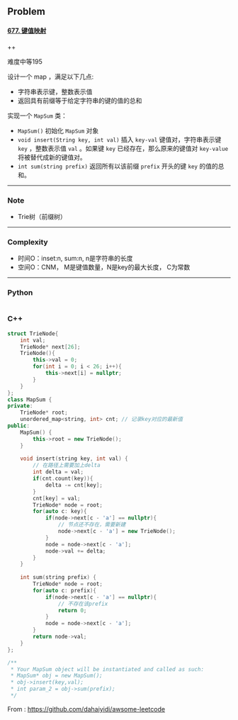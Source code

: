 ## Problem

#### [677. 键值映射](https://leetcode-cn.com/problems/map-sum-pairs/)

++

难度中等195

设计一个 map ，满足以下几点:

- 字符串表示键，整数表示值
- 返回具有前缀等于给定字符串的键的值的总和

实现一个 `MapSum` 类：

- `MapSum()` 初始化 `MapSum` 对象
- `void insert(String key, int val)` 插入 `key-val` 键值对，字符串表示键 `key` ，整数表示值 `val` 。如果键 `key` 已经存在，那么原来的键值对 `key-value` 将被替代成新的键值对。
- `int sum(string prefix)` 返回所有以该前缀 `prefix` 开头的键 `key` 的值的总和。

------

### Note

- Trie树（前缀树）

------

### Complexity

- 时间O：inset:n, sum:n, n是字符串的长度
- 空间O：CNM， M是键值数量，N是key的最大长度， C为常数

------

### Python

```python

```

### C++

```C++
struct TrieNode{
    int val;
    TrieNode* next[26];
    TrieNode(){
        this->val = 0;
        for(int i = 0; i < 26; i++){
            this->next[i] = nullptr;
        }
    }
};
class MapSum {
private:
    TrieNode* root;
    unordered_map<string, int> cnt; // 记录key对应的最新值
public:
    MapSum() {
        this->root = new TrieNode();
    }
    
    void insert(string key, int val) {
        // 在路径上需要加上delta
        int delta = val;
        if(cnt.count(key)){
            delta -= cnt[key];
        }
        cnt[key] = val;
        TrieNode* node = root;
        for(auto c: key){
            if(node->next[c - 'a'] == nullptr){
                // 节点还不存在，需要新建
                node->next[c - 'a'] = new TrieNode();
            }
            node = node->next[c - 'a'];
            node->val += delta;
        }
    }
    
    int sum(string prefix) {
        TrieNode* node = root;
        for(auto c: prefix){
            if(node->next[c - 'a'] == nullptr){
                // 不存在该prefix
                return 0;
            }
            node = node->next[c - 'a'];
        }
        return node->val;
    }
};

/**
 * Your MapSum object will be instantiated and called as such:
 * MapSum* obj = new MapSum();
 * obj->insert(key,val);
 * int param_2 = obj->sum(prefix);
 */
```



From : https://github.com/dahaiyidi/awsome-leetcode
